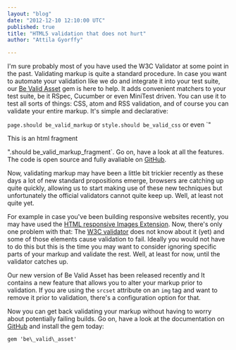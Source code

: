 ```yaml
---
layout: "blog"
date: "2012-12-10 12:10:00 UTC"
published: true
title: "HTML5 validation that does not hurt"
author: "Attila Gyorffy"

---
```


I'm sure probably most of you have used the W3C Validator at some point in the past. Validating markup is quite a standard procedure. In case you want to automate your validation like we do and integrate it into your test suite, our [Be Valid Asset](https://rubygems.org/gems/be\_valid\_asset) gem is here to help. It adds convenient matchers to your test suite, be it RSpec, Cucumber or even MiniTest driven. You can use it to test all sorts of things: CSS, atom and RSS validation, and of course you can validate your entire markup. It's simple and declarative:  `page.should be_valid_markup` or `style.should be_valid_css` or even `"

This is an html fragment

".should be\_valid\_markup\_fragment`. Go on, have a look at all the features. The code is open source and fully avaliable on [GitHub](http://github.com/unboxed/be_valid_asset).  Now, validating markup may have been a little bit trickier recently as these days a lot of new standard propositions emerge, browsers are catching up quite quickly, allowing us to start making use of these new techniques but unfortunately the official validators cannot quite keep up. Well, at least not quite yet.  For example in case you've been building responsive websites recently, you may have used the [HTML responsive Images Extension](http://picture.responsiveimages.org/). Now, there's only one problem with that: The [W3C validator](http://validator.w3.org/) does not know about it (yet) and some of those elements cause validation to fail. Ideally you would not have to do this but this is the time you may want to consider ignoring specific parts of your markup and validate the rest. Well, at least for now, until the validator catches up.  Our new version of Be Valid Asset has been released recently and It contains a new feature that allows you to alter your markup prior to validation. If you are using the `srcset` attribute on an `img` tag and want to remove it prior to validation, there's a configuration option for that.  Now you can get back validating your markup without having to worry about potentially failing builds. Go on, have a look at the documentation on [GitHub](http://github.com/unboxed/be_valid_asset) and install the gem today:  `gem 'be\_valid\_asset'`
